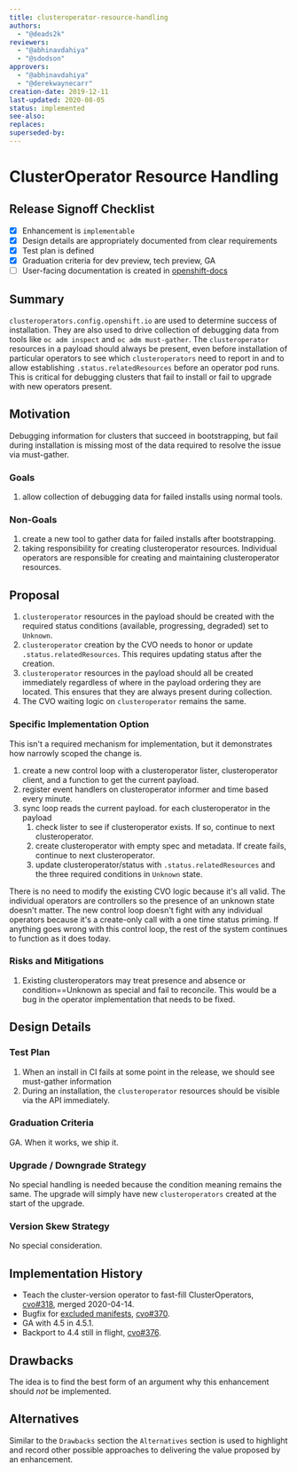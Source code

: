 ```yaml
---
title: clusteroperator-resource-handling
authors:
  - "@deads2k"
reviewers:
  - "@abhinavdahiya"
  - "@sdodson"
approvers:
  - "@abhinavdahiya"
  - "@derekwaynecarr"
creation-date: 2019-12-11
last-updated: 2020-08-05
status: implemented
see-also:
replaces:
superseded-by:
---
```


# ClusterOperator Resource Handling

## Release Signoff Checklist

- [x] Enhancement is `implementable`
- [x] Design details are appropriately documented from clear requirements
- [x] Test plan is defined
- [x] Graduation criteria for dev preview, tech preview, GA
- [ ] User-facing documentation is created in [openshift-docs](https://github.com/openshift/openshift-docs/)

## Summary

`clusteroperators.config.openshift.io` are used to determine success of installation.
They are also used to drive collection of debugging data from tools like `oc adm inspect` and `oc adm must-gather`.
The `clusteroperator` resources in a payload should always be present, even before installation of particular
operators to see which `clusteroperators` need to report in and to allow establishing `.status.relatedResources` before
an operator pod runs.
This is critical for debugging clusters that fail to install or fail to upgrade with new operators present.

## Motivation

Debugging information for clusters that succeed in bootstrapping, but fail during installation is missing most
of the data required to resolve the issue via must-gather.

### Goals

1. allow collection of debugging data for failed installs using normal tools.

### Non-Goals

1. create a new tool to gather data for failed installs after bootstrapping.
2. taking responsibility for creating clusteroperator resources.  Individual operators are responsible for creating and maintaining
   clusteroperator resources.

## Proposal

1. `clusteroperator` resources in the payload should be created with the required status conditions (available, progressing,
   degraded) set to `Unknown`.
2. `clusteroperator` creation by the CVO needs to honor or update `.status.relatedResources`.  This requires updating
    status after the creation.
3. `clusteroperator` resources in the payload should all be created immediately regardless of where in the payload ordering
   they are located.  This ensures that they are always present during collection.
4. The CVO waiting logic on `clusteroperator` remains the same.

### Specific Implementation Option

This isn't a required mechanism for implementation, but it demonstrates how narrowly scoped the change is.
 1. create a new control loop with a clusteroperator lister, clusteroperator client, and a function to get the current payload.
 2. register event handlers on clusteroperator informer and time based every minute.
 3. sync loop reads the current payload.  for each clusteroperator in the payload
    1. check lister to see if clusteroperator exists.  If so, continue to next clusteroperator.
    2. create clusteroperator with empty spec and metadata.  If create fails, continue to next clusteroperator.
    3. update clusteroperator/status with `.status.relatedResources` and the three required conditions in `Unknown` state.

There is no need to modify the existing CVO logic because it's all valid.
The individual operators are controllers so the presence of an unknown state doesn't matter.
The new control loop doesn't fight with any individual operators because it's a create-only call with a one time status priming.
If anything goes wrong with this control loop, the rest of the system continues to function as it does today.

### Risks and Mitigations

1. Existing clusteroperators may treat presence and absence or condition==Unknown as special and fail to reconcile.
   This would be a bug in the operator implementation that needs to be fixed.

## Design Details

### Test Plan

1. When an install in CI fails at some point in the release, we should see must-gather information
2. During an installation, the `clusteroperator` resources should be visible via the API immediately.

### Graduation Criteria

GA. When it works, we ship it.

### Upgrade / Downgrade Strategy

No special handling is needed because the condition meaning remains the same.  The upgrade will simply have new
`clusteroperators` created at the start of the upgrade.

### Version Skew Strategy

No special consideration.

## Implementation History

* Teach the cluster-version operator to fast-fill ClusterOperators, [cvo#318](https://github.com/openshift/cluster-version-operator/pull/318), merged 2020-04-14.
* Bugfix for [excluded manifests](ibm-public-cloud-support.md), [cvo#370](https://github.com/openshift/cluster-version-operator/pull/370).
* GA with 4.5 in 4.5.1.
* Backport to 4.4 still in flight, [cvo#376](https://github.com/openshift/cluster-version-operator/pull/376).

## Drawbacks

The idea is to find the best form of an argument why this enhancement should _not_ be implemented.

## Alternatives

Similar to the `Drawbacks` section the `Alternatives` section is used to
highlight and record other possible approaches to delivering the value proposed
by an enhancement.
